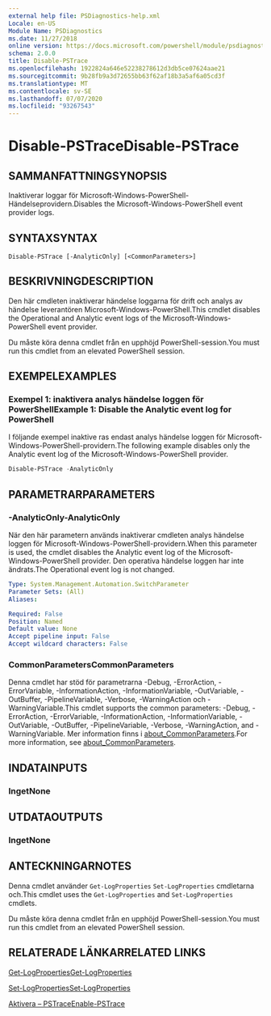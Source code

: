 ```yaml
---
external help file: PSDiagnostics-help.xml
Locale: en-US
Module Name: PSDiagnostics
ms.date: 11/27/2018
online version: https://docs.microsoft.com/powershell/module/psdiagnostics/disable-pstrace?view=powershell-7.1&WT.mc_id=ps-gethelp
schema: 2.0.0
title: Disable-PSTrace
ms.openlocfilehash: 1922824a646e52238278612d3db5ce07624aae21
ms.sourcegitcommit: 9b28fb9a3d72655bb63f62af18b3a5af6a05cd3f
ms.translationtype: MT
ms.contentlocale: sv-SE
ms.lasthandoff: 07/07/2020
ms.locfileid: "93267543"
---
```

# <span data-ttu-id="fb2c7-102">Disable-PSTrace</span><span class="sxs-lookup"><span data-stu-id="fb2c7-102">Disable-PSTrace</span></span>

## <span data-ttu-id="fb2c7-103">SAMMANFATTNING</span><span class="sxs-lookup"><span data-stu-id="fb2c7-103">SYNOPSIS</span></span>
<span data-ttu-id="fb2c7-104">Inaktiverar loggar för Microsoft-Windows-PowerShell-Händelseprovidern.</span><span class="sxs-lookup"><span data-stu-id="fb2c7-104">Disables the Microsoft-Windows-PowerShell event provider logs.</span></span>

## <span data-ttu-id="fb2c7-105">SYNTAX</span><span class="sxs-lookup"><span data-stu-id="fb2c7-105">SYNTAX</span></span>

```
Disable-PSTrace [-AnalyticOnly] [<CommonParameters>]
```

## <span data-ttu-id="fb2c7-106">BESKRIVNING</span><span class="sxs-lookup"><span data-stu-id="fb2c7-106">DESCRIPTION</span></span>

<span data-ttu-id="fb2c7-107">Den här cmdleten inaktiverar händelse loggarna för drift och analys av händelse leverantören Microsoft-Windows-PowerShell.</span><span class="sxs-lookup"><span data-stu-id="fb2c7-107">This cmdlet disables the Operational and Analytic event logs of the Microsoft-Windows-PowerShell event provider.</span></span>

<span data-ttu-id="fb2c7-108">Du måste köra denna cmdlet från en upphöjd PowerShell-session.</span><span class="sxs-lookup"><span data-stu-id="fb2c7-108">You must run this cmdlet from an elevated PowerShell session.</span></span>

## <span data-ttu-id="fb2c7-109">EXEMPEL</span><span class="sxs-lookup"><span data-stu-id="fb2c7-109">EXAMPLES</span></span>

### <span data-ttu-id="fb2c7-110">Exempel 1: inaktivera analys händelse loggen för PowerShell</span><span class="sxs-lookup"><span data-stu-id="fb2c7-110">Example 1: Disable the Analytic event log for PowerShell</span></span>

<span data-ttu-id="fb2c7-111">I följande exempel inaktive ras endast analys händelse loggen för Microsoft-Windows-PowerShell-providern.</span><span class="sxs-lookup"><span data-stu-id="fb2c7-111">The following example disables only the Analytic event log of the Microsoft-Windows-PowerShell provider.</span></span>

```powershell
Disable-PSTrace -AnalyticOnly
```

## <span data-ttu-id="fb2c7-112">PARAMETRAR</span><span class="sxs-lookup"><span data-stu-id="fb2c7-112">PARAMETERS</span></span>

### <span data-ttu-id="fb2c7-113">-AnalyticOnly</span><span class="sxs-lookup"><span data-stu-id="fb2c7-113">-AnalyticOnly</span></span>

<span data-ttu-id="fb2c7-114">När den här parametern används inaktiverar cmdleten analys händelse loggen för Microsoft-Windows-PowerShell-providern.</span><span class="sxs-lookup"><span data-stu-id="fb2c7-114">When this parameter is used, the cmdlet disables the Analytic event log of the Microsoft-Windows-PowerShell provider.</span></span> <span data-ttu-id="fb2c7-115">Den operativa händelse loggen har inte ändrats.</span><span class="sxs-lookup"><span data-stu-id="fb2c7-115">The Operational event log is not changed.</span></span>

```yaml
Type: System.Management.Automation.SwitchParameter
Parameter Sets: (All)
Aliases:

Required: False
Position: Named
Default value: None
Accept pipeline input: False
Accept wildcard characters: False
```

### <span data-ttu-id="fb2c7-116">CommonParameters</span><span class="sxs-lookup"><span data-stu-id="fb2c7-116">CommonParameters</span></span>
<span data-ttu-id="fb2c7-117">Denna cmdlet har stöd för parametrarna -Debug, -ErrorAction, -ErrorVariable, -InformationAction, -InformationVariable, -OutVariable, -OutBuffer, -PipelineVariable, -Verbose, -WarningAction och -WarningVariable.</span><span class="sxs-lookup"><span data-stu-id="fb2c7-117">This cmdlet supports the common parameters: -Debug, -ErrorAction, -ErrorVariable, -InformationAction, -InformationVariable, -OutVariable, -OutBuffer, -PipelineVariable, -Verbose, -WarningAction, and -WarningVariable.</span></span> <span data-ttu-id="fb2c7-118">Mer information finns i [about_CommonParameters](http://go.microsoft.com/fwlink/?LinkID=113216).</span><span class="sxs-lookup"><span data-stu-id="fb2c7-118">For more information, see [about_CommonParameters](http://go.microsoft.com/fwlink/?LinkID=113216).</span></span>

## <span data-ttu-id="fb2c7-119">INDATA</span><span class="sxs-lookup"><span data-stu-id="fb2c7-119">INPUTS</span></span>

### <span data-ttu-id="fb2c7-120">Inget</span><span class="sxs-lookup"><span data-stu-id="fb2c7-120">None</span></span>

## <span data-ttu-id="fb2c7-121">UTDATA</span><span class="sxs-lookup"><span data-stu-id="fb2c7-121">OUTPUTS</span></span>

### <span data-ttu-id="fb2c7-122">Inget</span><span class="sxs-lookup"><span data-stu-id="fb2c7-122">None</span></span>

## <span data-ttu-id="fb2c7-123">ANTECKNINGAR</span><span class="sxs-lookup"><span data-stu-id="fb2c7-123">NOTES</span></span>

<span data-ttu-id="fb2c7-124">Denna cmdlet använder `Get-LogProperties` `Set-LogProperties` cmdletarna och.</span><span class="sxs-lookup"><span data-stu-id="fb2c7-124">This cmdlet uses the `Get-LogProperties` and `Set-LogProperties` cmdlets.</span></span>

<span data-ttu-id="fb2c7-125">Du måste köra denna cmdlet från en upphöjd PowerShell-session.</span><span class="sxs-lookup"><span data-stu-id="fb2c7-125">You must run this cmdlet from an elevated PowerShell session.</span></span>

## <span data-ttu-id="fb2c7-126">RELATERADE LÄNKAR</span><span class="sxs-lookup"><span data-stu-id="fb2c7-126">RELATED LINKS</span></span>

[<span data-ttu-id="fb2c7-127">Get-LogProperties</span><span class="sxs-lookup"><span data-stu-id="fb2c7-127">Get-LogProperties</span></span>](Get-LogProperties.md)

[<span data-ttu-id="fb2c7-128">Set-LogProperties</span><span class="sxs-lookup"><span data-stu-id="fb2c7-128">Set-LogProperties</span></span>](Set-LogProperties.md)

[<span data-ttu-id="fb2c7-129">Aktivera – PSTrace</span><span class="sxs-lookup"><span data-stu-id="fb2c7-129">Enable-PSTrace</span></span>](Enable-PSTrace.md)

